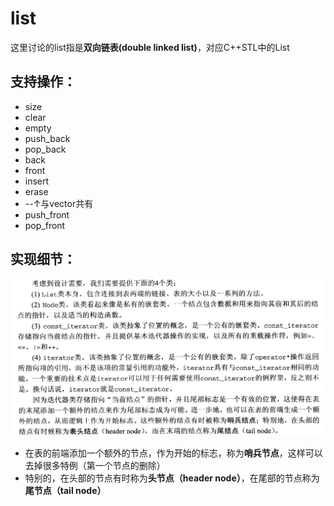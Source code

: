 # list
这里讨论的list指是**双向链表(double linked list)**，对应C++STL中的List
## 支持操作：
* size
* clear 
* empty
* push_back
* pop_back
* back
* front
* insert
* erase
* --↑与vector共有
* push_front
* pop_front

## 实现细节：
![image](List.png)

* 在表的前端添加一个额外的节点，作为开始的标志，称为**哨兵节点**，这样可以去掉很多特例（第一个节点的删除）
* 特别的，在头部的节点有时称为**头节点（header node）**，在尾部的节点称为**尾节点（tail node）**